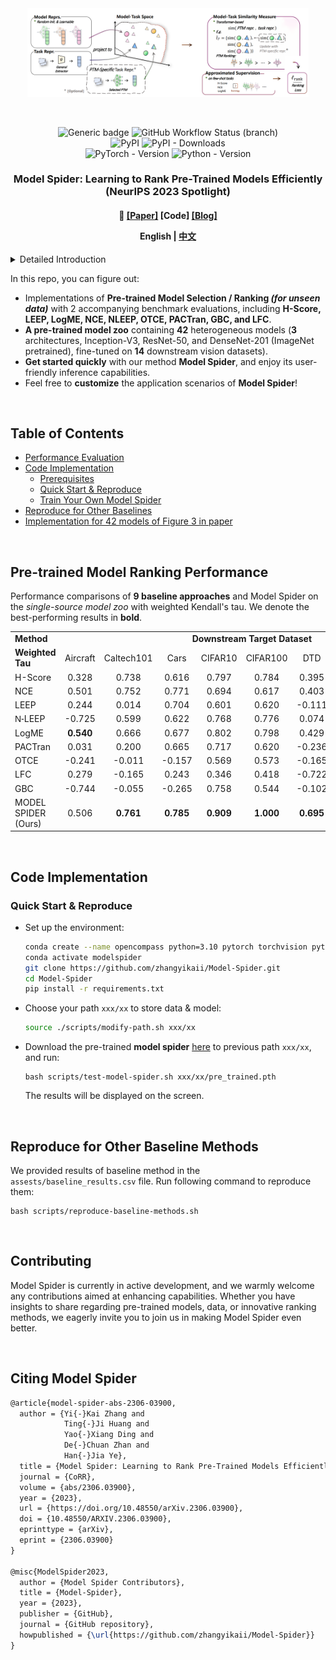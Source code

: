 <div align="center">
  <a href="http://zhijian.readthedocs.io"><img width="450px" height="auto" src="assests/Model-Spider.png"></a>
</div>


&nbsp;

<div align="center">
    <img src="https://img.shields.io/badge/License-MIT-<COLOR>.svg?style=for-the-badge" alt="Generic badge", height="21">
    <img src="https://img.shields.io/github/actions/workflow/status/zhangyikaii/Model-Spider/tests.yml?branch=main&style=for-the-badge" alt="GitHub Workflow Status (branch)", height="21">
    <br>
    <img src="https://img.shields.io/pypi/v/ModelSpider?color=blue&style=for-the-badge&logo=pypi&logoColor=white" alt="PyPI", height="21">
    <img src="https://img.shields.io/pypi/dm/ModelSpider?style=for-the-badge&color=blue" alt="PyPI - Downloads", height="21">
    <br>
    <img src="https://img.shields.io/badge/PYTORCH-1.4+-red?style=for-the-badge&logo=pytorch" alt="PyTorch - Version", height="21">
    <img src="https://img.shields.io/badge/PYTHON-3.7+-red?style=for-the-badge&logo=python&logoColor=white" alt="Python - Version", height="21">
</div>
<h3 align="center">
    <p>
        Model Spider: Learning to Rank Pre-Trained Models Efficiently (NeurIPS 2023 Spotlight)
    <p>
</h3>
<h4 align="center">
    <p>
        📑 <a href="https://arxiv.org/abs/2306.03900">[Paper]</a> [<b>Code</b>] <a href="TBD">[Blog]</a>
    <p>
    <p>
        <b>English</b> |
        <a href="https://github.com/zhangyikaii/Model-Spider/edit/main/README_CN.md">中文</a>
    <p>
</h4>

<details>
    <summary>Detailed Introduction</summary>
    <p>
    Figuring out which Pre-Trained Model (PTM) from a model zoo fits the target task is essential to take advantage of plentiful model resources. With the availability of <b>numerous heterogeneous PTMs from diverse fields</b>, efficiently selecting <b>the most suitable</b> PTM is challenging due to the time-consuming costs of carrying out forward or backward passes over all PTMs. In this paper, we propose <b>Model Spider</b>, which tokenizes both PTMs and tasks by <b>summarizing their characteristics into vectors to enable efficient PTM selection</b>.
    <br>
    By leveraging the <b>approximated performance of PTMs</b> on a separate set of training tasks, <b>Model Spider</b> learns to construct representation and measure the fitness score between <b>a model-task pair</b> via their representation. The ability to rank relevant PTMs higher than others generalizes to new tasks. With the top-ranked PTM candidates, we further learn to enrich task repr. with their PTM-specific semantics <b>to re-rank the PTMs for better selection</b>. <b>Model Spider</b> balances efficiency and selection ability, making PTM selection like a spider preying on a web.
    <br>
    <b>Model Spider</b> demonstrates promising performance across various model categories, including <b>visual models and Large Language Models (LLMs)</b>. In this repository, we have built a comprehensive and user-friendly PyTorch-based model ranking toolbox for evaluating the future generalization performance of models. It aids in selecting <b>the most suitable</b> foundation pre-trained models for achieving optimal performance in real-world tasks <b>after fine-tuning</b>. In this benchmark for selecting/ranking PTMs, we have reproduced relevant model selection methods such as H-Score, LEEP, LogME, NCE, NLEEP, OTCE, PACTran, GBC, and LFC.
    <ol>
        <li>We introduce a <em>single-source model zoo</em>, building <b>10 PTMs</b> on ImageNet across five architecture families, <em>i.e.</em>, Inception, ResNet, DenseNet, MobileNet, and MNASNet. These models can be evaluated on <b>9 downstream datasets</b> using measure like <em>weighted tau</em>, including Aircraft, Caltech101, Cars, CIFAR10, CIFAR100, DTD, Pet, and SUN397 for classification, UTKFace and dSprites for regression.</li>
        <li>We construct a <em>multi-source model zoo</em> where <b>42 heterogeneous PTMs</b> are pre-trained from multiple datasets, with 3 architectures of similar magnitude, <em>i.e.</em>, Inception-V3, ResNet-50, and DenseNet-201, pre-trained on 14 datasets, including animals, general and 3D objects, plants, scene-based, remote sensing, and multi-domain recognition. We evaluate the ability to select PTMs on Aircraft, DTD, and Pet datasets.</li>
    </ol>
    </p>
</details>

In this repo, you can figure out:

* Implementations of **Pre-trained Model Selection / Ranking *(for unseen data)*** with 2 accompanying benchmark evaluations, including **H-Score, LEEP, LogME, NCE, NLEEP, OTCE, PACTran, GBC, and LFC**.
* **A pre-trained model zoo** containing **42** heterogeneous models (**3** architectures, Inception-V3, ResNet-50, and DenseNet-201 (ImageNet pretrained), fine-tuned on **14** downstream vision datasets).
* **Get started quickly** with our method **Model Spider**, and enjoy its user-friendly inference capabilities.
* Feel free to **customize** the application scenarios of **Model Spider**!


&nbsp;

## Table of Contents
- [Performance Evaluation](#pre-trained-model-ranking-performance)
- [Code Implementation](#code-implementation)
   - [Prerequisites](#prerequisites)
   - [Quick Start & Reproduce](#quick-start-&-reproduce)
   - [Train Your Own Model Spider](#train-your-own-model-spider)
- [Reproduce for Other Baselines](#reproduce-for-other-baselines)
- [Implementation for 42 models of Figure 3 in paper](#implementation-for-42-models-of-figure-3-in-paper)

&nbsp;

## Pre-trained Model Ranking Performance

Performance comparisons of **9 baseline approaches** and Model Spider on the *single-source model zoo* with weighted Kendall's tau. We denote the best-performing results in **bold**.

<table>
    <tr>
        <td><b>Method</b></td>
        <td colspan="10" align="center"><b>Downstream Target Dataset</b></td>
    </tr>
    <tr>
        <td><b>Weighted Tau</b></td>
        <td align="center">Aircraft</td>
        <td align="center">Caltech101</td>
        <td align="center">Cars</td>
        <td align="center">CIFAR10</td>
        <td align="center">CIFAR100</td>
        <td align="center">DTD</td>
        <td align="center">Pets</td>
        <td align="center">SUN397</td>
        <td align="center">Mean</td>
    </tr>
    <tr>
        <td>H-Score </td>
        <td align="center">0.328</td>
        <td align="center">0.738</td>
        <td align="center">0.616</td>
        <td align="center">0.797</td>
        <td align="center">0.784</td>
        <td align="center">0.395</td>
        <td align="center">0.610</td>
        <td align="center">0.918</td>
        <td align="center">0.648</td>
    </tr>
    <tr>
        <td>NCE</td>
        <td align="center">0.501</td>
        <td align="center">0.752</td>
        <td align="center">0.771</td>
        <td align="center">0.694</td>
        <td align="center">0.617</td>
        <td align="center">0.403</td>
        <td align="center">0.696</td>
        <td align="center">0.892</td>
        <td align="center">0.666</td>
    </tr>
    <tr>
        <td>LEEP</td>
        <td align="center">0.244</td>
        <td align="center">0.014</td>
        <td align="center">0.704</td>
        <td align="center">0.601</td>
        <td align="center">0.620</td>
        <td align="center">-0.111</td>
        <td align="center">0.680</td>
        <td align="center">0.509</td>
        <td align="center">0.408</td>
    </tr>
    <tr>
        <td><span style="font-family:sans-serif;">N-</span>LEEP</td>
        <td align="center">-0.725</td>
        <td align="center">0.599</td>
        <td align="center">0.622</td>
        <td align="center">0.768</td>
        <td align="center">0.776</td>
        <td align="center">0.074</td>
        <td align="center">0.787</td>
        <td align="center">0.730</td>
        <td align="center">0.454</td>
    </tr>
    <tr>
        <td>LogME</td>
        <td align="center"><b>0.540</b></td>
        <td align="center">0.666</td>
        <td align="center">0.677</td>
        <td align="center">0.802</td>
        <td align="center">0.798</td>
        <td align="center">0.429</td>
        <td align="center">0.628</td>
        <td align="center">0.870</td>
        <td align="center">0.676</td>
    </tr>
    <tr>
        <td>PACTran</td>
        <td align="center">0.031</td>
        <td align="center">0.200</td>
        <td align="center">0.665</td>
        <td align="center">0.717</td>
        <td align="center">0.620</td>
        <td align="center">-0.236</td>
        <td align="center">0.616</td>
        <td align="center">0.565</td>
        <td align="center">0.397</td>
    </tr>
        <tr>
        <td>OTCE</td>
        <td align="center">-0.241</td>
        <td align="center">-0.011</td>
        <td align="center">-0.157</td>
        <td align="center">0.569</td>
        <td align="center">0.573</td>
        <td align="center">-0.165</td>
        <td align="center">0.402</td>
        <td align="center">0.218</td>
        <td align="center">0.149</td>
    </tr>
    <tr>
        <td>LFC</td>
        <td align="center">0.279</td>
        <td align="center">-0.165</td>
        <td align="center">0.243</td>
        <td align="center">0.346</td>
        <td align="center">0.418</td>
        <td align="center">-0.722</td>
        <td align="center">0.215</td>
        <td align="center">-0.344</td>
        <td align="center">0.034</td>
    </tr>
    <tr>
        <td>GBC</td>
        <td align="center">-0.744</td>
        <td align="center">-0.055</td>
        <td align="center">-0.265</td>
        <td align="center">0.758</td>
        <td align="center">0.544</td>
        <td align="center">-0.102</td>
        <td align="center">0.163</td>
        <td align="center">0.457</td>
        <td align="center">0.095</td>
    </tr>
    <tr>
        <td>MODEL SPIDER (Ours)</td>
        <td align="center">0.506</td>
        <td align="center"><b>0.761</b></td>
        <td align="center"><b>0.785</b></td>
        <td align="center"><b>0.909</b></td>
        <td align="center"><b>1.000</b></td>
        <td align="center"><b>0.695</b></td>
        <td align="center"><b>0.788</b></td>
        <td align="center"><b>0.954</b></td>
        <td align="center"><b>0.800</b></td>
    </tr>
    <line>
</table>

&nbsp;

## Code Implementation

### Quick Start & Reproduce

- Set up the environment:
    ```bash
    conda create --name opencompass python=3.10 pytorch torchvision pytorch-cuda -c nvidia -c pytorch -y
    conda activate modelspider
    git clone https://github.com/zhangyikaii/Model-Spider.git
    cd Model-Spider
    pip install -r requirements.txt
    ```

- Choose your path `xxx/xx` to store data & model:
    ```bash
    source ./scripts/modify-path.sh xxx/xx
    ```

- Download the pre-trained **model spider** [here](TODO) to previous path `xxx/xx`, and run:
    ```shell
    bash scripts/test-model-spider.sh xxx/xx/pre_trained.pth
    ```
    The results will be displayed on the screen.

&nbsp;

## Reproduce for Other Baseline Methods

We provided results of baseline method in the `assests/baseline_results.csv` file. Run following command to reproduce them:

```shell
bash scripts/reproduce-baseline-methods.sh
```

&nbsp;

## Contributing

Model Spider is currently in active development, and we warmly welcome any contributions aimed at enhancing capabilities. Whether you have insights to share regarding pre-trained models, data, or innovative ranking methods, we eagerly invite you to join us in making Model Spider even better.

&nbsp;

## Citing Model Spider

```latex
@article{model-spider-abs-2306-03900,
  author = {Yi{-}Kai Zhang and
            Ting{-}Ji Huang and
            Yao{-}Xiang Ding and
            De{-}Chuan Zhan and
            Han{-}Jia Ye},
  title = {Model Spider: Learning to Rank Pre-Trained Models Efficiently},
  journal = {CoRR},
  volume = {abs/2306.03900},
  year = {2023},
  url = {https://doi.org/10.48550/arXiv.2306.03900},
  doi = {10.48550/ARXIV.2306.03900},
  eprinttype = {arXiv},
  eprint = {2306.03900}
}

@misc{ModelSpider2023,
  author = {Model Spider Contributors},
  title = {Model-Spider},
  year = {2023},
  publisher = {GitHub},
  journal = {GitHub repository},
  howpublished = {\url{https://github.com/zhangyikaii/Model-Spider}}
}
```
